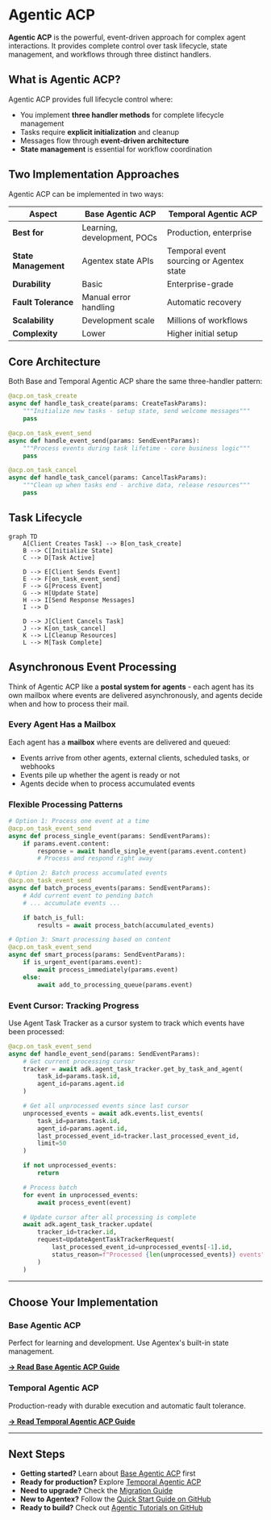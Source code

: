 # Agentic ACP

**Agentic ACP** is the powerful, event-driven approach for complex agent interactions. It provides complete control over task lifecycle, state management, and workflows through three distinct handlers.

## What is Agentic ACP?

Agentic ACP provides full lifecycle control where:

- You implement **three handler methods** for complete lifecycle management
- Tasks require **explicit initialization** and cleanup
- Messages flow through **event-driven architecture**
- **State management** is essential for workflow coordination

## Two Implementation Approaches

Agentic ACP can be implemented in two ways:

| Aspect | Base Agentic ACP | Temporal Agentic ACP |
|--------|------------------|----------------------|
| **Best for** | Learning, development, POCs | Production, enterprise |
| **State Management** | Agentex state APIs | Temporal event sourcing or Agentex state |
| **Durability** | Basic | Enterprise-grade |
| **Fault Tolerance** | Manual error handling | Automatic recovery |
| **Scalability** | Development scale | Millions of workflows |
| **Complexity** | Lower | Higher initial setup |

## Core Architecture

Both Base and Temporal Agentic ACP share the same three-handler pattern:

```python
@acp.on_task_create
async def handle_task_create(params: CreateTaskParams):
    """Initialize new tasks - setup state, send welcome messages"""
    pass

@acp.on_task_event_send
async def handle_event_send(params: SendEventParams):
    """Process events during task lifetime - core business logic"""
    pass

@acp.on_task_cancel
async def handle_task_cancel(params: CancelTaskParams):
    """Clean up when tasks end - archive data, release resources"""
    pass
```

## Task Lifecycle

```mermaid
graph TD
    A[Client Creates Task] --> B[on_task_create]
    B --> C[Initialize State]
    C --> D[Task Active]

    D --> E[Client Sends Event]
    E --> F[on_task_event_send]
    F --> G[Process Event]
    G --> H[Update State]
    H --> I[Send Response Messages]
    I --> D

    D --> J[Client Cancels Task]
    J --> K[on_task_cancel]
    K --> L[Cleanup Resources]
    L --> M[Task Complete]
```

## Asynchronous Event Processing

Think of Agentic ACP like a **postal system for agents** - each agent has its own mailbox where events are delivered asynchronously, and agents decide when and how to process their mail.

### Every Agent Has a Mailbox

Each agent has a **mailbox** where events are delivered and queued:

- Events arrive from other agents, external clients, scheduled tasks, or webhooks
- Events pile up whether the agent is ready or not
- Agents decide when to process accumulated events

### Flexible Processing Patterns

```python
# Option 1: Process one event at a time
@acp.on_task_event_send
async def process_single_event(params: SendEventParams):
    if params.event.content:
        response = await handle_single_event(params.event.content)
        # Process and respond right away

# Option 2: Batch process accumulated events
@acp.on_task_event_send
async def batch_process_events(params: SendEventParams):
    # Add current event to pending batch
    # ... accumulate events ...

    if batch_is_full:
        results = await process_batch(accumulated_events)

# Option 3: Smart processing based on content
@acp.on_task_event_send
async def smart_process(params: SendEventParams):
    if is_urgent_event(params.event):
        await process_immediately(params.event)
    else:
        await add_to_processing_queue(params.event)
```

### Event Cursor: Tracking Progress

Use Agent Task Tracker as a cursor system to track which events have been processed:

```python
@acp.on_task_event_send
async def handle_event_send(params: SendEventParams):
    # Get current processing cursor
    tracker = await adk.agent_task_tracker.get_by_task_and_agent(
        task_id=params.task.id,
        agent_id=params.agent.id
    )

    # Get all unprocessed events since last cursor
    unprocessed_events = await adk.events.list_events(
        task_id=params.task.id,
        agent_id=params.agent.id,
        last_processed_event_id=tracker.last_processed_event_id,
        limit=50
    )

    if not unprocessed_events:
        return

    # Process batch
    for event in unprocessed_events:
        await process_event(event)

    # Update cursor after all processing is complete
    await adk.agent_task_tracker.update(
        tracker_id=tracker.id,
        request=UpdateAgentTaskTrackerRequest(
            last_processed_event_id=unprocessed_events[-1].id,
            status_reason=f"Processed {len(unprocessed_events)} events"
        )
    )
```

---

## Choose Your Implementation

### Base Agentic ACP

Perfect for learning and development. Use Agentex's built-in state management.

**[→ Read Base Agentic ACP Guide](base.md)**

### Temporal Agentic ACP

Production-ready with durable execution and automatic fault tolerance.

**[→ Read Temporal Agentic ACP Guide](temporal.md)**

---

## Next Steps

- **Getting started?** Learn about [Base Agentic ACP](base.md) first
- **Ready for production?** Explore [Temporal Agentic ACP](temporal.md)
- **Need to upgrade?** Check the [Migration Guide](../../concepts/migration_guide.md)
- **New to Agentex?** Follow the [Quick Start Guide on GitHub](https://github.com/scaleapi/scale-agentex#quick-start)
- **Ready to build?** Check out [Agentic Tutorials on GitHub](https://github.com/scaleapi/scale-agentex-python/tree/main/examples/tutorials/10_agentic)
